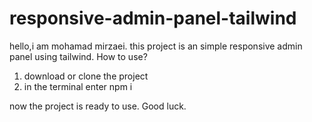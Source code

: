 # responsive-admin-panel-tailwind
hello,i am mohamad mirzaei.
this project is an simple responsive admin panel using tailwind.
How to use?
1. download or clone the project
2. in the terminal enter npm i

now the project is ready to use.
Good luck.
